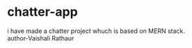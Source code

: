 # chatter-app
i have made a chatter project whuch is based on MERN stack.
<br>
author-Vaishali Rathaur
